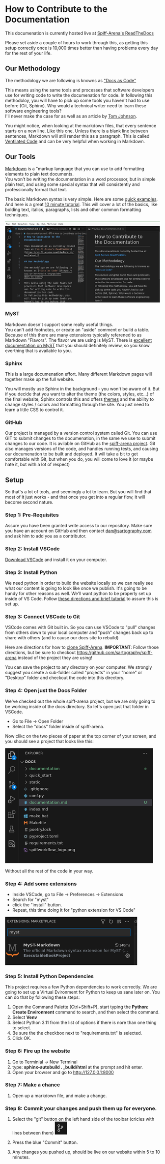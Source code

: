 # How to Contribute to the Documentation

This documenation is currently hosted live at [Spiff-Arena's ReadTheDocs](https://spiff-arena.readthedocs.io/en/latest/)


Please set aside a couple of hours to work through this, as getting this setup correctly once is 10,000 times better than having problems every day for the rest of your life.

## Our Methodology 

The methodology we are following is knowns as ["Docs as Code"](https://www.writethedocs.org/guide/docs-as-code/) 

This means using the same tools and processes that software developers use for writing code to write the documenation for code.
In following this methodoloy, you will have to pick up some tools you haven't had to use before (Git, Sphinx).
Why would a technical writer need to learn these software engineering tools?  
I'll never make the case for as well as an article by [Tom Johnson](https://idratherbewriting.com/trends/trends-to-follow-or-forget-docs-as-code.html).

You might notice, when looking at the markdown files, that every sentence starts on a new line.
Like this one.
Unless there is a blank line between sentences, Markdown will still render this as a paragraph.
This is called [Ventilated Code](https://vanemden.wordpress.com/2009/01/01/ventilated-prose/) and can be very helpful when working in Markdown.


## Our Tools

[Markdown](https://www.markdownguide.org/getting-started/) is a "markup language that you can use to add formatting elements to plain text documents.  
You won't be writing the documentation in a word processor, but in simple plain text, and using some special syntax that will consistently and professionally format that text.  


The basic Markdown syntax is very simple.  Here are some [quick examples](https://commonmark.org/help/). And here is a great [10 minute tutorial](https://commonmark.org/help/tutorial/).
This will cover a lot of the basics, like bolding text, italics, paragraphs, lists and other common formatting techniques.

![Markdown screenshot](./images/markdown.png "Markdown example")

### MyST
Markdown doesn't support some really useful things.  
You can't add footnotes, or create an "aside" comment or build a table.  
Because of this there are many extensions typically referened to as Markdown "Flavors".
The flavor we are using is MyST. 
There is [excellent documentation on MyST](https://myst-parser.readthedocs.io/en/v0.13.5/using/syntax.html) that you should definitely review, so you know everthing that is available to you.


### Sphinx
This is a large documenation effort. Many different Markdown pages will together make up the full website.

You will mostly use Sphinx in the background - you won't be aware of it.
But if you decide that you want to alter the theme (the colors, styles, etc...) of the final website, Sphinx controls this and offers  [themes](https://sphinx-themes.org/) and the ability to change styles / colors and formatting through the site.
You just need to learn a little CSS to control it.


### GitHub
Our project is managed by a version control system called Git.
You can use GIT to submit changes to the documenation, in the same we use to submit changes to our code.
It is avilable on GitHub as the [spiff-arena project](https://github.com/sartography/spiff-arena).  Git also manages versions of the code, and handles running tests, and causing our documenation to be built and deployed.
It will take a bit to get comfortable with Git, but when you do, you will come to love it (or maybe hate it, but with a lot of respect)

## Setup

So that's a lot of tools, and seemingly a lot to learn.
But you will find that most of it just works - and that once you get into a regular flow, it will become second nature.


### Step 1:  Pre-Requisites
Assure you have been granted write access to our repository.
Make sure you have an account on GitHub and then contact dan@sartography.com and ask him to add you as a contributor.


### Step 2:  Install VSCode
[Download VSCode](https://code.visualstudio.com/) and install it on your computer.

### Step 3: Install Python 
We need python in order to build the website locally so we can really see what our content is going to look like once we publish.  It's going to be handy for other reasons as well. We'll want python to be properly set up inside of VS Code. Follow [these directions and brief tutorial](https://code.visualstudio.com/docs/python/python-tutorial
) to assure this is set up.



### Step 3: Connect VSCode to Git
VSCode comes with Git built in.
So you can use VSCode to "pull" changes from others down to your local computer and "push" changes back up to share with others (and to cause our docs site to rebuild)

Here are directions for how to [clone Spiff-Arena](https://learn.microsoft.com/en-us/azure/developer/javascript/how-to/with-visual-studio-code/clone-github-repository?tabs=create-repo-command-palette%2Cinitialize-repo-activity-bar%2Ccreate-branch-command-palette%2Ccommit-changes-command-palette%2Cpush-command-palette#clone-repository).  **IMPORTANT**: Follow those directions, but be sure to checkout https://github.com/sartography/spiff-arena instead of the project they are using!

You can save the project to any directory on your computer.
We strongly suggest you create a sub-folder called "projects" in your "home" or "Desktop" folder and checkout the code into this directory.  

### Step 4: Open just the Docs Folder

We've checked out the whole spiff-arena project, but we are only going to be working inside of the docs directory.  So let's open just that folder in VSCode.

* Go to File -> Open Folder 
* Select the "docs" folder inside of spiff-arena.

Now clikc on the two pieces of paper at the top corner of your screen, and you should see a project that looks like this:

![Docs Directory](./images/docs_dir.png "Docs Directory")

Without all the rest of the code in your way.

### Step 4: Add some extensions
  * Inside VSCode, go to File -> Preferences -> Extensions
  * Search for "myst"
  * click the "install" button.
  * Repeat, this time doing it for "python extension for VS Code"

![Myst Extension](./images/myst.png "Search or MyST in extensions")


### Step 5: Install Python Dependencies
This project requires a few Python dependencies to work correctly.   We are going to set up a Virtual Evironment for Python to keep us sane later on.  You can do that by following these steps:

1. Open the Command Palette (Ctrl+Shift+P), start typing the **Python: Create Environment** command to search, and then select the command. 
1. Select **Venv**
1. Select Python 3.11 from the list of options if there is nore than one thing to select.
1. Be sure the the checkbox next to "requirements.txt" is selected. 
1. Click OK.

### Step 6: Fire up the website
1. Go to Terminial ->  New Terminal
1. type:  **sphinx-autobuild . _build/html** at the prompt and hit enter.
1. Open your browser and go to http://127.0.0.1:8000


### Step 7:  Make a chance
1. Open up a markdown file, and make a change. 

### Step 8:  Commit your changes and push them up for everyone.
1. Select the "git" button on the left hand side of the toolbar (cricles with lines between them) ![Git button](./images/git.png "Git button") 

2. Press the blue "Commit" button.

3. Any changes you pushed up, should be live on our website within  5 to 10 minutes.

